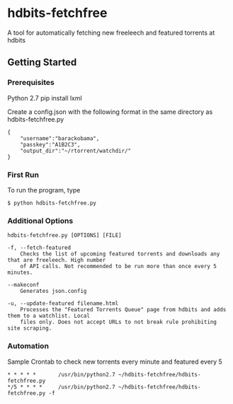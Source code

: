 # hdbits-fetchfree
A tool for automatically fetching new freeleech and featured torrents at hdbits

## Getting Started

### Prerequisites
Python 2.7
pip install lxml

Create a config.json with the following format in the same directory as hdbits-fetchfree.py

```
{
	"username":"barackobama",
	"passkey":"A1B2C3",
	"output_dir":"~/rtorrent/watchdir/"
}
```

### First Run
To run the program, type

```
$ python hdbits-fetchfree.py
```

### Additional Options

	hdbits-fetchfree.py [OPTIONS] [FILE]

	-f, --fetch-featured
		Checks the list of upcoming featured torrents and downloads any that are freeleech. High number 
		of API calls. Not recommended to be run more than once every 5 minutes.

	--makeconf
		Generates json.config

	-u, --update-featured filename.html
		Processes the "Featured Torrents Queue"	page from hdbits and adds them to a watchlist. Local
		files only. Does not accept URLs to not break rule prohibiting site scraping.

### Automation

Sample Crontab to check new torrents every minute and featured every 5

```
* * * * *       /usr/bin/python2.7 ~/hdbits-fetchfree/hdbits-fetchfree.py
*/5 * * * *     /usr/bin/python2.7 ~/hdbits-fetchfree/hdbits-fetchfree.py -f
```